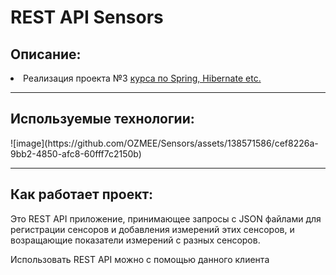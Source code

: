 <h1>REST API Sensors</h1>

<h2>Описание: </h2>
<li>Реализация проекта №3 <a href="https://swiftbook.org/courses/438/">курса по Spring, Hibernate etc.</a> </li>
<hr/>
<h2>Используемые технологии: </h2>
![image](https://github.com/OZMEE/Sensors/assets/138571586/cef8226a-9bb2-4850-afc8-60fff7c2150b)
<br/>
<hr/>
<h2>Как работает проект: </h2>
<p>Это REST API приложение, принимающее запросы с JSON файлами для регистрации сенсоров и добавления
измерений этих сенсоров, и возращающие показатели измерений с разных сенсоров.</p>
<p>Использовать REST API можно с помощью данного клиента</p>
